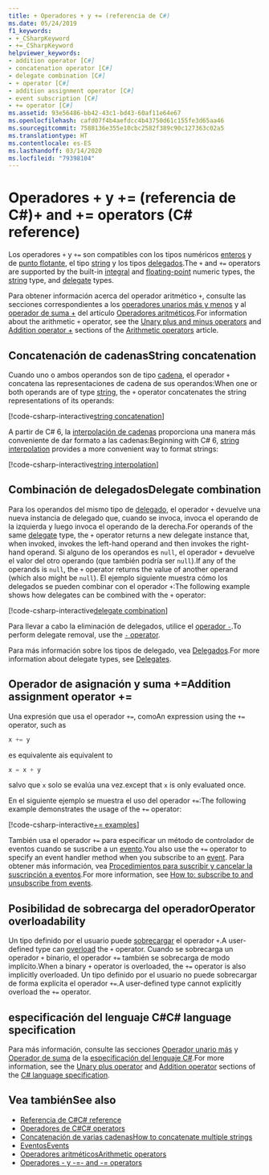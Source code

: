 ```yaml
---
title: + Operadores + y += (referencia de C#)
ms.date: 05/24/2019
f1_keywords:
- +_CSharpKeyword
- +=_CSharpKeyword
helpviewer_keywords:
- addition operator [C#]
- concatenation operator [C#]
- delegate combination [C#]
- + operator [C#]
- addition assignment operator [C#]
- event subscription [C#]
- += operator [C#]
ms.assetid: 93e56486-bb42-43c1-bd43-60af11e64e67
ms.openlocfilehash: cafd07f4b4aefdcc4b43750d61c155fe3d65aa46
ms.sourcegitcommit: 7588136e355e10cbc2582f389c90c127363c02a5
ms.translationtype: HT
ms.contentlocale: es-ES
ms.lasthandoff: 03/14/2020
ms.locfileid: "79398104"
---
```

# <a name="-and--operators-c-reference"></a><span data-ttu-id="ed155-102">Operadores + y += (referencia de C#)</span><span class="sxs-lookup"><span data-stu-id="ed155-102">+ and += operators (C# reference)</span></span>

<span data-ttu-id="ed155-103">Los operadores `+` y `+=` son compatibles con los tipos numéricos [enteros](../builtin-types/integral-numeric-types.md) y de [punto flotante](../builtin-types/floating-point-numeric-types.md), el tipo [string](../builtin-types/reference-types.md#the-string-type) y los tipos [delegados](../builtin-types/reference-types.md#the-delegate-type).</span><span class="sxs-lookup"><span data-stu-id="ed155-103">The `+` and `+=` operators are supported by the built-in [integral](../builtin-types/integral-numeric-types.md) and [floating-point](../builtin-types/floating-point-numeric-types.md) numeric types, the [string](../builtin-types/reference-types.md#the-string-type) type, and [delegate](../builtin-types/reference-types.md#the-delegate-type) types.</span></span>

<span data-ttu-id="ed155-104">Para obtener información acerca del operador aritmético `+`, consulte las secciones correspondientes a los [operadores unarios más y menos](arithmetic-operators.md#unary-plus-and-minus-operators) y al [operador de suma +](arithmetic-operators.md#addition-operator-) del artículo [Operadores aritméticos](arithmetic-operators.md).</span><span class="sxs-lookup"><span data-stu-id="ed155-104">For information about the arithmetic `+` operator, see the [Unary plus and minus operators](arithmetic-operators.md#unary-plus-and-minus-operators) and [Addition operator +](arithmetic-operators.md#addition-operator-) sections of the [Arithmetic operators](arithmetic-operators.md) article.</span></span>

## <a name="string-concatenation"></a><span data-ttu-id="ed155-105">Concatenación de cadenas</span><span class="sxs-lookup"><span data-stu-id="ed155-105">String concatenation</span></span>

<span data-ttu-id="ed155-106">Cuando uno o ambos operandos son de tipo [cadena](../builtin-types/reference-types.md#the-string-type), el operador `+` concatena las representaciones de cadena de sus operandos:</span><span class="sxs-lookup"><span data-stu-id="ed155-106">When one or both operands are of type [string](../builtin-types/reference-types.md#the-string-type), the `+` operator concatenates the string representations of its operands:</span></span>

[!code-csharp-interactive[string concatenation](snippets/AdditionOperator.cs#AddStrings)]

<span data-ttu-id="ed155-107">A partir de C# 6, la [interpolación de cadenas](../tokens/interpolated.md) proporciona una manera más conveniente de dar formato a las cadenas:</span><span class="sxs-lookup"><span data-stu-id="ed155-107">Beginning with C# 6, [string interpolation](../tokens/interpolated.md) provides a more convenient way to format strings:</span></span>

[!code-csharp-interactive[string interpolation](snippets/AdditionOperator.cs#UseStringInterpolation)]

## <a name="delegate-combination"></a><span data-ttu-id="ed155-108">Combinación de delegados</span><span class="sxs-lookup"><span data-stu-id="ed155-108">Delegate combination</span></span>

<span data-ttu-id="ed155-109">Para los operandos del mismo tipo de [delegado](../builtin-types/reference-types.md#the-delegate-type), el operador `+` devuelve una nueva instancia de delegado que, cuando se invoca, invoca el operando de la izquierda y luego invoca el operando de la derecha.</span><span class="sxs-lookup"><span data-stu-id="ed155-109">For operands of the same [delegate](../builtin-types/reference-types.md#the-delegate-type) type, the `+` operator returns a new delegate instance that, when invoked, invokes the left-hand operand and then invokes the right-hand operand.</span></span> <span data-ttu-id="ed155-110">Si alguno de los operandos es `null`, el operador `+` devuelve el valor del otro operando (que también podría ser `null`).</span><span class="sxs-lookup"><span data-stu-id="ed155-110">If any of the operands is `null`, the `+` operator returns the value of another operand (which also might be `null`).</span></span> <span data-ttu-id="ed155-111">El ejemplo siguiente muestra cómo los delegados se pueden combinar con el operador `+`:</span><span class="sxs-lookup"><span data-stu-id="ed155-111">The following example shows how delegates can be combined with the `+` operator:</span></span>

[!code-csharp-interactive[delegate combination](snippets/AdditionOperator.cs#AddDelegates)]

<span data-ttu-id="ed155-112">Para llevar a cabo la eliminación de delegados, utilice el [operador `-`](subtraction-operator.md#delegate-removal).</span><span class="sxs-lookup"><span data-stu-id="ed155-112">To perform delegate removal, use the [`-` operator](subtraction-operator.md#delegate-removal).</span></span>

<span data-ttu-id="ed155-113">Para más información sobre los tipos de delegado, vea [Delegados](../../programming-guide/delegates/index.md).</span><span class="sxs-lookup"><span data-stu-id="ed155-113">For more information about delegate types, see [Delegates](../../programming-guide/delegates/index.md).</span></span>

## <a name="addition-assignment-operator-"></a><span data-ttu-id="ed155-114">Operador de asignación y suma +=</span><span class="sxs-lookup"><span data-stu-id="ed155-114">Addition assignment operator +=</span></span>

<span data-ttu-id="ed155-115">Una expresión que usa el operador `+=`, como</span><span class="sxs-lookup"><span data-stu-id="ed155-115">An expression using the `+=` operator, such as</span></span>

```csharp
x += y
```

<span data-ttu-id="ed155-116">es equivalente a</span><span class="sxs-lookup"><span data-stu-id="ed155-116">is equivalent to</span></span>

```csharp
x = x + y
```

<span data-ttu-id="ed155-117">salvo que `x` solo se evalúa una vez.</span><span class="sxs-lookup"><span data-stu-id="ed155-117">except that `x` is only evaluated once.</span></span>

<span data-ttu-id="ed155-118">En el siguiente ejemplo se muestra el uso del operador `+=`:</span><span class="sxs-lookup"><span data-stu-id="ed155-118">The following example demonstrates the usage of the `+=` operator:</span></span>

[!code-csharp-interactive[+= examples](snippets/AdditionOperator.cs#AddAndAssign)]

<span data-ttu-id="ed155-119">También usa el operador `+=` para especificar un método de controlador de eventos cuando se suscribe a un [evento](../keywords/event.md).</span><span class="sxs-lookup"><span data-stu-id="ed155-119">You also use the `+=` operator to specify an event handler method when you subscribe to an [event](../keywords/event.md).</span></span> <span data-ttu-id="ed155-120">Para obtener más información, vea [Procedimientos para suscribir y cancelar la suscripción a eventos](../../programming-guide/events/how-to-subscribe-to-and-unsubscribe-from-events.md).</span><span class="sxs-lookup"><span data-stu-id="ed155-120">For more information, see [How to: subscribe to and unsubscribe from events](../../programming-guide/events/how-to-subscribe-to-and-unsubscribe-from-events.md).</span></span>

## <a name="operator-overloadability"></a><span data-ttu-id="ed155-121">Posibilidad de sobrecarga del operador</span><span class="sxs-lookup"><span data-stu-id="ed155-121">Operator overloadability</span></span>

<span data-ttu-id="ed155-122">Un tipo definido por el usuario puede [sobrecargar](operator-overloading.md) el operador `+`.</span><span class="sxs-lookup"><span data-stu-id="ed155-122">A user-defined type can [overload](operator-overloading.md) the `+` operator.</span></span> <span data-ttu-id="ed155-123">Cuando se sobrecarga un operador `+` binario, el operador `+=` también se sobrecarga de modo implícito.</span><span class="sxs-lookup"><span data-stu-id="ed155-123">When a binary `+` operator is overloaded, the `+=` operator is also implicitly overloaded.</span></span> <span data-ttu-id="ed155-124">Un tipo definido por el usuario no puede sobrecargar de forma explícita el operador `+=`.</span><span class="sxs-lookup"><span data-stu-id="ed155-124">A user-defined type cannot explicitly overload the `+=` operator.</span></span>

## <a name="c-language-specification"></a><span data-ttu-id="ed155-125">especificación del lenguaje C#</span><span class="sxs-lookup"><span data-stu-id="ed155-125">C# language specification</span></span>

<span data-ttu-id="ed155-126">Para más información, consulte las secciones [Operador unario más](~/_csharplang/spec/expressions.md#unary-plus-operator) y [Operador de suma](~/_csharplang/spec/expressions.md#addition-operator) de la [especificación del lenguaje C#](~/_csharplang/spec/introduction.md).</span><span class="sxs-lookup"><span data-stu-id="ed155-126">For more information, see the [Unary plus operator](~/_csharplang/spec/expressions.md#unary-plus-operator) and [Addition operator](~/_csharplang/spec/expressions.md#addition-operator) sections of the [C# language specification](~/_csharplang/spec/introduction.md).</span></span>

## <a name="see-also"></a><span data-ttu-id="ed155-127">Vea también</span><span class="sxs-lookup"><span data-stu-id="ed155-127">See also</span></span>

- [<span data-ttu-id="ed155-128">Referencia de C#</span><span class="sxs-lookup"><span data-stu-id="ed155-128">C# reference</span></span>](../index.md)
- [<span data-ttu-id="ed155-129">Operadores de C#</span><span class="sxs-lookup"><span data-stu-id="ed155-129">C# operators</span></span>](index.md)
- [<span data-ttu-id="ed155-130">Concatenación de varias cadenas</span><span class="sxs-lookup"><span data-stu-id="ed155-130">How to concatenate multiple strings</span></span>](../../how-to/concatenate-multiple-strings.md)
- [<span data-ttu-id="ed155-131">Eventos</span><span class="sxs-lookup"><span data-stu-id="ed155-131">Events</span></span>](../../programming-guide/events/index.md)
- [<span data-ttu-id="ed155-132">Operadores aritméticos</span><span class="sxs-lookup"><span data-stu-id="ed155-132">Arithmetic operators</span></span>](arithmetic-operators.md)
- [<span data-ttu-id="ed155-133">Operadores - y -=</span><span class="sxs-lookup"><span data-stu-id="ed155-133">- and -= operators</span></span>](subtraction-operator.md)
